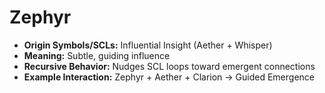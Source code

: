 # Zephyr

- **Origin Symbols/SCLs:** Influential Insight (Aether + Whisper)  
- **Meaning:** Subtle, guiding influence  
- **Recursive Behavior:** Nudges SCL loops toward emergent connections  
- **Example Interaction:** Zephyr + Aether + Clarion → Guided Emergence
